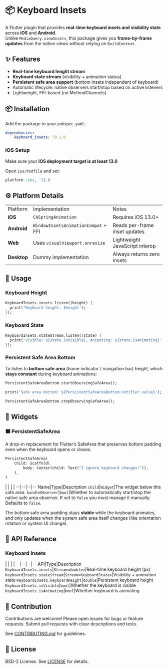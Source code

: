 # 📦 Keyboard Insets

A Flutter plugin that provides **real-time keyboard insets and visibility state** across **iOS** and **Android**.  
Unlike `MediaQuery.viewInsets`, this package gives you **frame-by-frame updates** from the native views without relying on `BuildContext`.


## ✨ Features

-   **Real-time keyboard height stream**
-   **Keyboard state stream** (visibility + animation status)
-   **Persistent safe area support** (bottom insets independent of keyboard)
-   Automatic lifecycle: native observers start/stop based on active listeners
-   Lightweight, FFI-based (no MethodChannels)

## 📦 Installation

Add the package to your `pubspec.yaml`:
```yaml
dependencies:
    keyboard_insets: ^0.1.0
```

### iOS Setup

Make sure your **iOS deployment target is at least 13.0**

Open `ios/Podfile` and set:

```ruby
platform :ios, '13.0'
```

## ⚙️ Platform Details
| | | |
--|--|--|
Platform|Implementation|Notes
**iOS**|`CASpringAnimation`|Requires iOS 13.0+
**Android**|`WindowInsetsAnimationCompat` + FFI|Reads per-frame inset updates|
**Web**|Uses `visualViewport.onresize`|Lightweight JavaScript interop
**Desktop**|Dummy implementation|Always returns zero insets

## 🚀 Usage

### Keyboard Height
```dart
KeyboardInsets.insets.listen((height) {
  print('Keyboard height: $height');
});
```
### Keyboard State
```dart
KeyboardInsets.stateStream.listen((state) {
  print('Visible: ${state.isVisible}, Animating: ${state.isAnimating}');
});
```

### Persistent Safe Area Bottom

To listen to **bottom safe area** (home indicator / navigation bar) height, which **stays constant** during keyboard animations:

```dart
PersistentSafeAreaBottom.startObservingSafeArea();

print('Safe area bottom: ${PersistentSafeAreaBottom.notifier.value}');

PersistentSafeAreaBottom.stopObservingSafeArea();
```

## 🧱 Widgets

### 🟦 PersistentSafeArea

A drop-in replacement for Flutter’s SafeArea that preserves bottom padding even when the keyboard opens or closes.

```dart
PersistentSafeArea(
	child: Scaffold(
		body: Center(child: Text("I ignore keyboard changes!")),
	),
)
```

| | | |
--|--|--|--
Name|Type|Description
`child`|`Widget`|The widget below this safe area.
`handleObserver`|`bool`|Whether to automatically start/stop the native safe area observer. If set to `false` you must manage it manually. Defaults to `false`.

The bottom safe area padding stays **stable** while the keyboard animates, and only updates when the system safe area itself changes (like orientation rotation or system UI change).

## 📖 API Reference

### Keyboard Insets

| | | |
--|--|--|--
API|Type|Description
`KeyboardInsets.insets`|`Stream<double>`|Real-time keyboard height (px)
`KeyboardInsets.stateStream`|`Stream<KeyboardState>`|Visibility + animation state
`KeyboardInsets.keyboardHeight`|`double`|Persistent keyboard height
`KeyboardInsets.isVisible`|`bool`|Whether the keyboard is visible
`KeyboardInsets.isAnimating`|`bool`|Whether keyboard is animating

## 🤝 Contribution
Contributions are welcome! Please open issues for bugs or feature requests. Submit pull requests with clear descriptions and tests.

See [CONTRIBUTING.md](CONTRIBUTING.md) for guidelines.

## 📜 License

BSD-2 License. See [LICENSE](LICENSE) for details.
